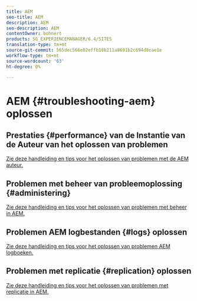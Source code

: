 ```yaml
---
title: AEM
seo-title: AEM
description: AEM
seo-description: AEM
contentOwner: bohnert
products: SG_EXPERIENCEMANAGER/6.4/SITES
translation-type: tm+mt
source-git-commit: 565dec566e02effb18b211a8691b2c694d8cae1e
workflow-type: tm+mt
source-wordcount: '63'
ht-degree: 0%

---
```



# AEM {#troubleshooting-aem} oplossen

## Prestaties {#performance} van de Instantie van de Auteur van het oplossen van problemen

[Zie deze handleiding en tips voor het oplossen van problemen met de AEM auteur.](/help/sites-authoring/troubleshooting.md)

## Problemen met beheer van probleemoplossing {#administering}

[Zie deze handleiding en tips voor het oplossen van problemen met beheer in AEM.](/help/sites-administering/troubleshoot.md)

## Problemen AEM logbestanden {#logs} oplossen

[Zie deze handleiding en tips voor het oplossen van problemen AEM logboeken.](/help/sites-administering/troubleshooting.md)

## Problemen met replicatie {#replication} oplossen

[Zie deze handleiding en tips voor het oplossen van problemen met replicatie in AEM.](/help/sites-deploying/troubleshoot-rep.md)
